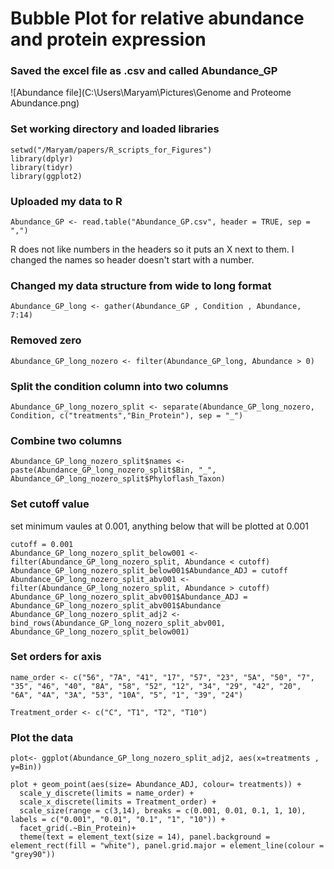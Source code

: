 # Bubble Plot for relative abundance and protein expression

### Saved the excel file as .csv and called Abundance_GP
![Abundance file](C:\Users\Maryam\Pictures\Genome and Proteome Abundance.png)

### Set working directory and loaded libraries 

```
setwd("/Maryam/papers/R_scripts_for_Figures")
library(dplyr)
library(tidyr)
library(ggplot2)
```

### Uploaded my data to R
```
Abundance_GP <- read.table("Abundance_GP.csv", header = TRUE, sep = ",")
```
R does not like numbers in the headers so it puts an X next to them. I changed the names so header doesn't start with a number.

### Changed my data structure from wide to long format

```
Abundance_GP_long <- gather(Abundance_GP , Condition , Abundance, 7:14)
```


### Removed zero

```
Abundance_GP_long_nozero <- filter(Abundance_GP_long, Abundance > 0)
```

### Split the condition column into two columns
```
Abundance_GP_long_nozero_split <- separate(Abundance_GP_long_nozero, Condition, c("treatments","Bin_Protein"), sep = "_")
```

### Combine two columns 
```
Abundance_GP_long_nozero_split$names <- paste(Abundance_GP_long_nozero_split$Bin, "_", Abundance_GP_long_nozero_split$Phyloflash_Taxon)
```


### Set cutoff value
set minimum vaules at 0.001, anything below that will be plotted at 0.001
```
cutoff = 0.001
Abundance_GP_long_nozero_split_below001 <- filter(Abundance_GP_long_nozero_split, Abundance < cutoff)
Abundance_GP_long_nozero_split_below001$Abundance_ADJ = cutoff
Abundance_GP_long_nozero_split_abv001 <- filter(Abundance_GP_long_nozero_split, Abundance > cutoff)
Abundance_GP_long_nozero_split_abv001$Abundance_ADJ = Abundance_GP_long_nozero_split_abv001$Abundance
Abundance_GP_long_nozero_split_adj2 <- bind_rows(Abundance_GP_long_nozero_split_abv001, Abundance_GP_long_nozero_split_below001)
```

### Set orders for axis 

```
name_order <- c("56", "7A", "41", "17", "57", "23", "5A", "50", "7", "35", "46", "40", "8A", "58", "52", "12", "34", "29", "42", "20", "6A", "4A", "3A", "53", "10A", "5", "1", "39", "24")

Treatment_order <- c("C", "T1", "T2", "T10")
```

### Plot the data
```
plot<- ggplot(Abundance_GP_long_nozero_split_adj2, aes(x=treatments , y=Bin))

plot + geom_point(aes(size= Abundance_ADJ, colour= treatments)) +
  scale_y_discrete(limits = name_order) +
  scale_x_discrete(limits = Treatment_order) +
  scale_size(range = c(3,14), breaks = c(0.001, 0.01, 0.1, 1, 10), labels = c("0.001", "0.01", "0.1", "1", "10")) + 
  facet_grid(.~Bin_Protein)+
  theme(text = element_text(size = 14), panel.background = element_rect(fill = "white"), panel.grid.major = element_line(colour = "grey90")) 

```




  
